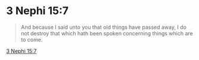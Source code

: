 # 3 Nephi 15:7

> And because I said unto you that old things have passed away, I do not destroy that which hath been spoken concerning things which are to come.

[3 Nephi 15:7](https://www.churchofjesuschrist.org/study/scriptures/bofm/3-ne/15?lang=eng&id=p7#p7)


